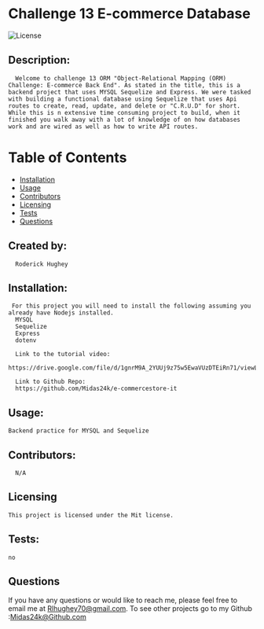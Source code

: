 # Challenge 13 E-commerce Database
 
  ![License](https://img.shields.io/badge/License-Mit-yellow.svg)

  ## Description:
      Welcome to challenge 13 ORM "Object-Relational Mapping (ORM) Challenge: E-commerce Back End". As stated in the title, this is a backend project that uses MYSQL Sequelize and Express. We were tasked with building a functional database using Sequelize that uses Api routes to create, read, update, and delete or "C.R.U.D" for short. While this is n extensive time consuming project to build, when it finished you walk away with a lot of knowledge of on how databases work and are wired as well as how to write API routes. 

  # Table of Contents

  * [Installation](#installation)
  * [Usage](#usage)
  * [Contributors](#contributors)
  * [Licensing](#Licensing)
  * [Tests](#tests)
  * [Questions](#questions)
  
  ## Created by:
      Roderick Hughey
   
  ## Installation:
     For this project you will need to install the following assuming you already have Nodejs installed.
      MYSQL 
      Sequelize 
      Express 
      dotenv

      Link to the tutorial video:
      https://drive.google.com/file/d/1gnrM9A_2YUUj9z75w5EwaVUzDTEiRn71/viewLinks

      Link to Github Repo:
      https://github.com/Midas24k/e-commercestore-it

       
  ## Usage:
    Backend practice for MYSQL and Sequelize 

  ## Contributors:
      N/A

## Licensing
    
    This project is licensed under the Mit license.

  ## Tests:
    no

  ## Questions

  If you have any questions or would like to reach me, please feel free to email me at [Rlhughey70@gmail.com](https://github.com/Rlhughey70@gmail.com).
  To see other projects go to my Github :[Midas24k@Github.com](mailto:Midas24k@Github.com) 
  

  
  
